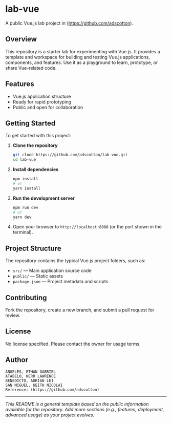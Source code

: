 # lab-vue

A public Vue.js lab project in (https://github.com/adscotton).

## Overview

This repository is a starter lab for experimenting with Vue.js. It provides a template and workspace for building and testing Vue.js applications, components, and features. Use it as a playground to learn, prototype, or share Vue-related code.

## Features

- Vue.js application structure
- Ready for rapid prototyping
- Public and open for collaboration

## Getting Started

To get started with this project:

1. **Clone the repository**
   ```bash
   git clone https://github.com/adscotton/lab-vue.git
   cd lab-vue
   ```

2. **Install dependencies**
   ```bash
   npm install
   # or
   yarn install
   ```

3. **Run the development server**
   ```bash
   npm run dev
   # or
   yarn dev
   ```

4. Open your browser to `http://localhost:8080` (or the port shown in the terminal).

## Project Structure

The repository contains the typical Vue.js project folders, such as:

- `src/` — Main application source code
- `public/` — Static assets
- `package.json` — Project metadata and scripts

## Contributing

Fork the repository, create a new branch, and submit a pull request for review.

## License

No license specified. Please contact the owner for usage terms.

## Author

```
ANGELES, ETHAN GABRIEL
ATABELO, KERR LAWRENCE
BENEDICTO, ADRIAN LEI
SAN MIGUEL, KEITH NICOLAI
Reference: (https://github.com/adscotton)
```
---

_This README is a general template based on the public information available for the repository. Add more sections (e.g., features, deployment, advanced usage) as your project evolves._
